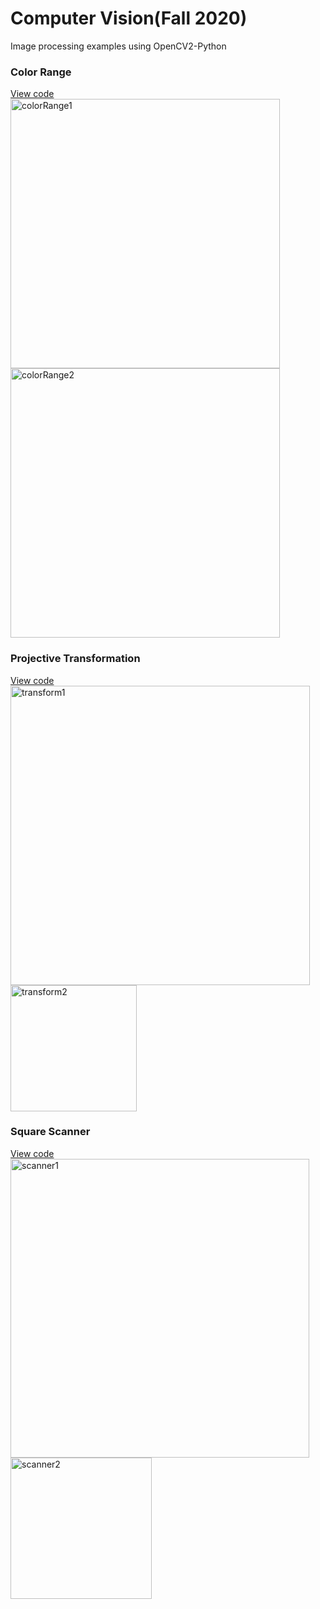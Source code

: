 # Computer Vision(Fall 2020)
Image processing examples using OpenCV2-Python<br>

### Color Range
<a href="https://github.com/bobaejeon/computerVision/tree/colorRange">View code</a>
<img width="431" alt="colorRange1" src="https://user-images.githubusercontent.com/67196344/103082214-eaf6bf00-461c-11eb-9ed6-737c312980eb.PNG">
<img width="431" alt="colorRange2" src="https://user-images.githubusercontent.com/67196344/103082216-ed591900-461c-11eb-92af-4684a97a791d.PNG">

### Projective Transformation
<a href="https://github.com/bobaejeon/computerVision/tree/projectiveTransformation">View code</a>
<img width="479" alt="transform1" src="https://user-images.githubusercontent.com/67196344/103082246-fcd86200-461c-11eb-9ce1-0df8e8b25bba.PNG">
<img width="202" alt="transform2" src="https://user-images.githubusercontent.com/67196344/103082249-fe098f00-461c-11eb-99d9-2c1f25c61d35.PNG">


### Square Scanner
<a href="https://github.com/bobaejeon/computerVision/tree/squareScanner">View code</a>
<img width="478" alt="scanner1" src="https://user-images.githubusercontent.com/67196344/103082299-1d082100-461d-11eb-81f5-8dd5c8d70cf9.PNG">
<img width="226" alt="scanner2" src="https://user-images.githubusercontent.com/67196344/103082233-f4802700-461c-11eb-8deb-1b62010a81b7.PNG">
